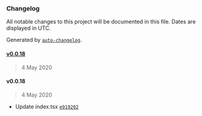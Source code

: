 ### Changelog

All notable changes to this project will be documented in this file. Dates are displayed in UTC.

Generated by [`auto-changelog`](https://github.com/CookPete/auto-changelog).

#### [v0.0.18](https://github.com/datawizio/react-components/compare/v0.0.18...v0.0.18)

> 4 May 2020

#### v0.0.18

> 4 May 2020

- Update index.tsx [`e919202`](https://github.com/datawizio/react-components/commit/e919202f4beb58da28b4b27c59181553da4285b7)
